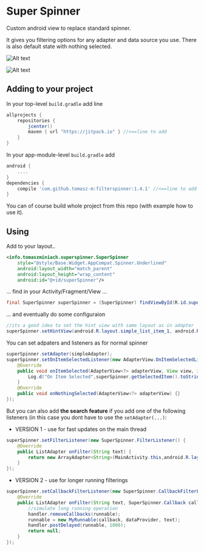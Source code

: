 # Super Spinner
Custom android view to replace standard spinner. 

It gives you filtering options for any adapter and data source you use.
There is also default state with nothing selected.

![Alt text](/img/spinner1.png?raw=true)

![Alt text](/img/spinner2.png?raw=true)

## Adding to your project

In your top-level `build.gradle` add line
```groovy
allprojects {
    repositories {
        jcenter()
        maven { url "https://jitpack.io" } //<==line to add
    }
}
```
In your app-module-level `build.gradle` add
```groovy
android {
    ....
}
dependencies {
    compile 'com.github.tomasz-m:filterspinner:1.4.1' //<==line to add
}
```

You can of course build whole project from this repo (with example how to use it).


## Using
Add to your layout..
```xml
<info.tomaszminiach.superspinner.SuperSpinner
    style="@style/Base.Widget.AppCompat.Spinner.Underlined"
    android:layout_width="match_parent"
    android:layout_height="wrap_content"
    android:id="@+id/superSpinner"/>
```
        

... find in your Activity/Fragment/View ...
```java
final SuperSpinner superSpinner = (SuperSpinner) findViewById(R.id.superSpinner);
```
... and eventually do some configuraion
```java
//its a good idea to set the hint view with same layout as in adapter
superSpinner.setHintView(android.R.layout.simple_list_item_1, android.R.id.text1," -please select- ");
```

You can set adpaters and listeners as for normal spinner
```java
superSpinner.setAdapter(simpleAdapter);
superSpinner.setOnItemSelectedListener(new AdapterView.OnItemSelectedListener() {
    @Override
    public void onItemSelected(AdapterView<?> adapterView, View view, int i, long l) {
        Log.d("On Item Selected",superSpinner.getSelectedItem().toString());
    }
    @Override
    public void onNothingSelected(AdapterView<?> adapterView) {}
});
```
But you can also add **the search feature** if you add one of the following listeners (in this case you dont have to use the `setAdapter(...)`:

- VERSION 1 - use for fast updates on the main thread
```java
superSpinner.setFilterListener(new SuperSpinner.FilterListener() {
    @Override
    public ListAdapter onFilter(String text) {
        return new ArrayAdapter<String>(MainActivity.this,android.R.layout.test_list_item,dataProvider.getItems(text));
    }
});
```            
- VERSION 2 - use for longer running filterings
```java
superSpinner.setCallbackFilterListener(new SuperSpinner.CallbackFilterListener() {
    @Override
    public ListAdapter onFilter(String text, SuperSpinner.Callback callback) {
        //simulate long running operation
        handler.removeCallbacks(runnable);
        runnable = new MyRunnable(callback, dataProvider, text);
        handler.postDelayed(runnable, 1000);
        return null;
    }
});
```
